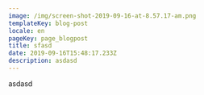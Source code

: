 ```yaml
---
image: /img/screen-shot-2019-09-16-at-8.57.17-am.png
templateKey: blog-post
locale: en
pageKey: page_blogpost
title: sfasd
date: 2019-09-16T15:48:17.233Z
description: asdasd
---
```

asdasd
